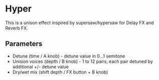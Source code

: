 # Hyper

This is a unison effect inspired by supersaw/hypersaw for Delay FX and Reverb FX.

## Parameters
* Detune (time / A knob) - detune value in 0...1 semitone
* Unision voices (depth / B knob) - 1 to 12 pairs, each pair detuned by additional +/- detune value
* Dry/wet mix (shift depth / FX button + B knob)
